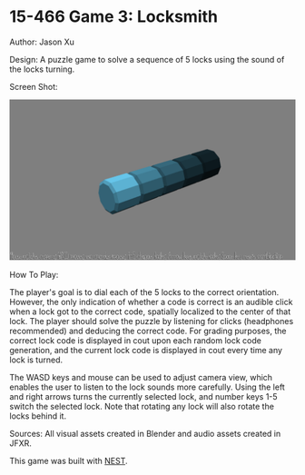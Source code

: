 # 15-466 Game 3: Locksmith

Author: Jason Xu

Design: A puzzle game to solve a sequence of 5 locks using the sound of the locks turning.

Screen Shot:

![Screen Shot](dist/screenshot.png)

How To Play:

The player's goal is to dial each of the 5 locks to the correct orientation. However, the only indication of whether a code is correct is an audible click when a lock got to the correct code, spatially localized to the center of that lock. The player should solve the puzzle by listening for clicks (headphones recommended) and deducing the correct code. For grading purposes, the correct lock code is displayed in cout upon each random lock code generation, and the current lock code is displayed in cout every time any lock is turned.

The WASD keys and mouse can be used to adjust camera view, which enables the user to listen to the lock sounds more carefully. Using the left and right arrows turns the currently selected lock, and number keys 1-5 switch the selected lock. Note that rotating any lock will also rotate the locks behind it.


Sources: All visual assets created in Blender and audio assets created in JFXR.

This game was built with [NEST](NEST.md).

